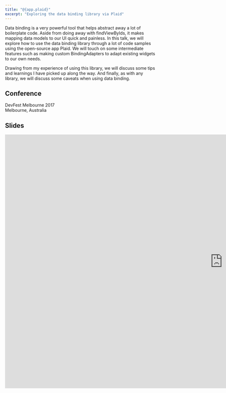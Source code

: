 ```yaml
---
title: "@{app.plaid}"
excerpt: "Exploring the data binding library via Plaid"
---
```


Data binding is a very powerful tool that helps abstract away a lot of boilerplate code. Aside from doing away with findViewByIds, it makes mapping data models to our UI quick and painless. In this talk, we will explore how to use the data binding library through a lot of code samples using the open-source app Plaid. We will touch on some intermediate features such as making custom BindingAdapters to adapt existing widgets to our own needs.

Drawing from my experience of using this library, we will discuss some tips and learnings I have picked up along the way. And finally, as with any library, we will discuss some caveats when using data binding.


## Conference
DevFest Melbourne 2017  
Melbourne, Australia


## Slides
<div class="responsive-embed responsive-embed-16by9">
  <iframe src="https://docs.google.com/presentation/d/e/2PACX-1vT8gLmIiF3VAjCFWkb2kwta23R284_7RGqqHG-ZPJilaG2BiCP7HFG0n-h29DopL66u9m3E6LDYKTkM/embed?start=false&loop=false&delayms=3000" frameborder="0" width="1440" height="839" allowfullscreen="true" mozallowfullscreen="true" webkitallowfullscreen="true"></iframe>
</div>